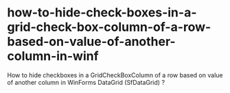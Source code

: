# how-to-hide-check-boxes-in-a-grid-check-box-column-of-a-row-based-on-value-of-another-column-in-winf
How to hide checkboxes in a GridCheckBoxColumn of a row based on value of another column in WinForms DataGrid (SfDataGrid) ?
